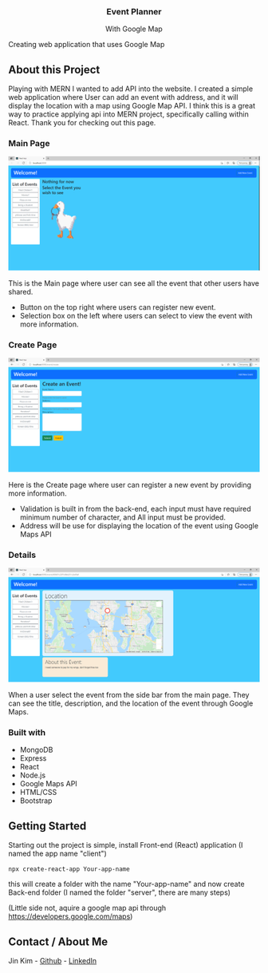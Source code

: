 <br/>
<p align="center">
  <h3 align="center">Event Planner</h3>
  <p align="center">With Google Map</p>
</p>

Creating web application that uses Google Map 

## About this Project

Playing with MERN I wanted to add API into the website. I created a simple web application where User can add an event with address, and it will display the location with a map using Google Map API.
I think this is a great way to practice applying api into MERN project, specifically calling within React. Thank you for checking out this page.

### Main Page
<img src="./image/Untitled.png" alt="main page"/>

This is the Main page where user can see all the event that other users have shared.

* Button on the top right where users can register new event.
* Selection box on the left where users can select to view the event with more information.

### Create Page
<img src="./image/Untitled2.png" alt="main page"/>

Here is the Create page where user can register a new event by providing more information.

* Validation is built in from the back-end, each input must have required minimum number of character, and All input must be provided.
* Address will be use for displaying the location of the event using Google Maps API

### Details
<img src="./image/Untitled1.png" alt="main page"/>

When a user select the event from the side bar from the main page. They can see the title, description, and the location of the event through Google Maps.

### Built with
* MongoDB
* Express
* React
* Node.js
* Google Maps API
* HTML/CSS
* Bootstrap

## Getting Started
Starting out the project is simple, install Front-end (React) application (I named the app name "client")
```
npx create-react-app Your-app-name
```
this will create a folder with the name "Your-app-name"
and now create Back-end folder (I named the folder "server", there are many steps)

(Little side not, aquire a google map api through https://developers.google.com/maps)

## Contact / About Me
Jin Kim - [Github](https://github.com/kimjin-012) - [LinkedIn](https://www.linkedin.com/in/jin-kim-code/)
